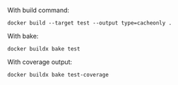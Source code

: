 With build command:

```
docker build --target test --output type=cacheonly .
```

With bake:

```
docker buildx bake test
```

With coverage output:

```
docker buildx bake test-coverage
```
